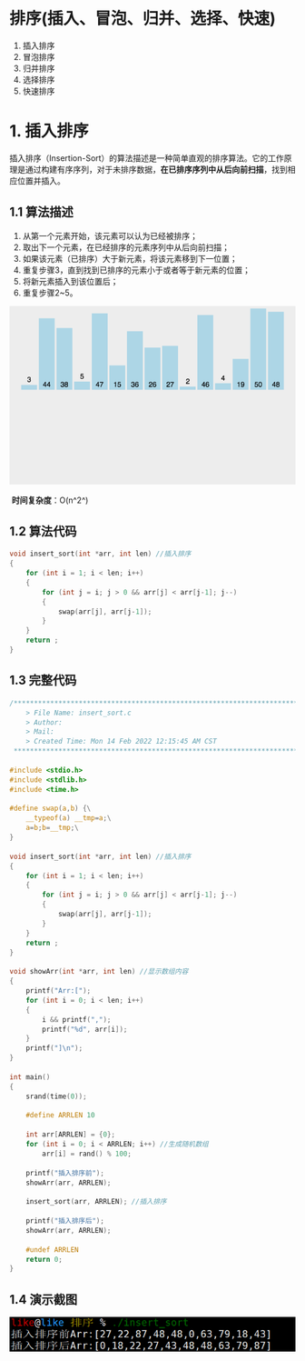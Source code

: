 # 排序(插入、冒泡、归并、选择、快速)

1. 插入排序
2. 冒泡排序
3. 归并排序
4. 选择排序
5. 快速排序



# 1. 插入排序

​	插入排序（Insertion-Sort）的算法描述是一种简单直观的排序算法。它的工作原理是通过构建有序序列，对于未排序数据，**在已排序序列中从后向前扫描**，找到相应位置并插入。



## 1.1 算法描述

1. 从第一个元素开始，该元素可以认为已经被排序；
2. 取出下一个元素，在已经排序的元素序列中从后向前扫描；
3. 如果该元素（已排序）大于新元素，将该元素移到下一位置；
4. 重复步骤3，直到找到已排序的元素小于或者等于新元素的位置；
5. 将新元素插入到该位置后；
6. 重复步骤2~5。

![插入排序](../../../picture/排序/插入排序.gif)

​	**时间复杂度**：O(n^2^)



## 1.2 算法代码

```c
void insert_sort(int *arr, int len) //插入排序
{
    for (int i = 1; i < len; i++)
    {
        for (int j = i; j > 0 && arr[j] < arr[j-1]; j--)
        {
            swap(arr[j], arr[j-1]);
        }
    }
    return ;
}
```



## 1.3 完整代码

```c
/*************************************************************************
	> File Name: insert_sort.c
	> Author: 
	> Mail: 
	> Created Time: Mon 14 Feb 2022 12:15:45 AM CST
 ************************************************************************/

#include <stdio.h>
#include <stdlib.h>
#include <time.h>

#define swap(a,b) {\
    __typeof(a) __tmp=a;\
    a=b;b=__tmp;\
}

void insert_sort(int *arr, int len) //插入排序
{
    for (int i = 1; i < len; i++)
    {
        for (int j = i; j > 0 && arr[j] < arr[j-1]; j--)
        {
            swap(arr[j], arr[j-1]);
        }
    }
    return ;
}

void showArr(int *arr, int len) //显示数组内容
{
    printf("Arr:[");
    for (int i = 0; i < len; i++)
    {
        i && printf(",");
        printf("%d", arr[i]);
    }
    printf("]\n");
}

int main()
{
    srand(time(0));

    #define ARRLEN 10

    int arr[ARRLEN] = {0};
    for (int i = 0; i < ARRLEN; i++) //生成随机数组
        arr[i] = rand() % 100;

    printf("插入排序前");
    showArr(arr, ARRLEN);

    insert_sort(arr, ARRLEN); //插入排序

    printf("插入排序后");
    showArr(arr, ARRLEN);

    #undef ARRLEN
    return 0;
}
```



## 1.4 演示截图

![image-20220214004955930](../../../picture/排序/image-20220214004955930.png)